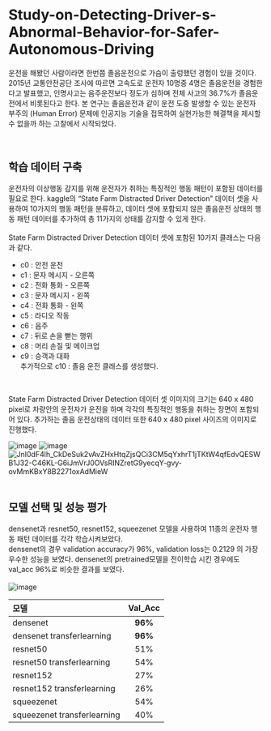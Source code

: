 # Study-on-Detecting-Driver-s-Abnormal-Behavior-for-Safer-Autonomous-Driving

운전을 해봤던 사람이라면 한번쯤 졸음운전으로 가슴이 출렁했던 경험이 있을 것이다. 2015년 교통안전공단 조사에 따르면 고속도로 운전자 10명중 4명은 졸음운전을 경험한다고 발표했고, 인명사고는 음주운전보다 정도가 심하며 전체 사고의 36.7%가 졸음운전에서 비롯된다고 한다. 본 연구는 졸음운전과 같이 운전 도중 발생할 수 있는 운전자 부주의 (Human Error) 문제에 인공지능 기술을 접목하여 실현가능한 해결책을 제시할 수 없을까 하는 고찰에서 시작되었다.<br/>

<br/>

## 학습 데이터 구축

운전자의 이상행동 감지를 위해 운전자가 취하는 특징적인 행동 패턴이 포함된 데이터를 필요로 한다. kaggle의 “State Farm Distracted Driver Detection" 데이터 셋을 사용하여 10가지의 행동 패턴을 분류하고, 데이터 셋에 포함되지 않은 졸음운전 상태의 행동 패턴 데이터를 추가하여 총 11가지의 상태를 감지할 수 있게 한다.<br/>
<br/>
State Farm Distracted Driver Detection 데이터 셋에 포함된 10가지 클래스는 다음과 같다.
 - c0 : 안전 운전
 - c1 : 문자 메시지 - 오른쪽
 - c2 : 전화 통화 - 오른쪽
 - c3 : 문자 메시지 - 왼쪽
 - c4 : 전화 통화 - 왼쪽
 - c5 : 라디오 작동
 - c6 : 음주
 - c7 : 뒤로 손을 뻗는 행위
 - c8 : 머리 손질 및 메이크업
 - c9 : 승객과 대화<br/>
추가적으로 c10 : 졸음 운전 클래스를 생성했다.<br/>
<br/>

State Farm Distracted Driver Detection 데이터 셋 이미지의 크기는  640 x 480 pixel로  차량안의 운전자가 운전을 하며 각각의 특징적인 행동을 취하는 장면이 포함되어 있다.
추가하는 졸음 운전상태의 데이터 또한 640 x 480 pixel 사이즈의 이미지로 진행했다. <br/>

![image](https://user-images.githubusercontent.com/69569278/163129770-db3f4d73-6710-40d1-9fa9-1b4ed7a40e9d.png)
![image](https://user-images.githubusercontent.com/69569278/163129833-bfb08a87-a189-4df3-9cbf-984535877a37.png)
![JnI0dF4lh_CkDeSuk2vAvZHxHtqZjsQCi3CM5qYxhrT1jTKtW4qfEdvQESWB1J32-C46KL-G6iJmVrJ0OVsRINZretG9yecqY-gvy-ovMmKBxY8B2271oxAdMieW](https://user-images.githubusercontent.com/69569278/163130395-9d817297-89ac-4ec6-b1fc-99f7d17adbfb.png) <br/>
<br/>

## 모델 선택 및 성능 평가

densenet과 resnet50, resnet152, squeezenet 모델을 사용하여 11종의 운전자 행동 패턴 데이터를 각각 학습시켜보았다.<br/>
densenet의 경우 validation accuracy가 96%, validation loss는 0.2129 의 가장 우수한 성능을 보였다. densenet의 pretrained모델을 전이학습 시킨 경우에도 val_acc 96%로 비슷한 결과를 보였다.<br/>
<br/>
![image](https://user-images.githubusercontent.com/69569278/163131013-81a0663a-3c61-4b41-8f1c-d3b8afc4c7e1.png) <br/>

|모델|Val_Acc|
|:---|:---:|
|densenet|**96%**|
|densenet transferlearning|**96%**|
|resnet50|51%|
|resnet50 transferlearning|54%|
|resnet152|27%|
|resnet152 transferlearning|26%|
|squeezenet|54%|
|squeezenet transferlearning|40%|

<br/><br/>
